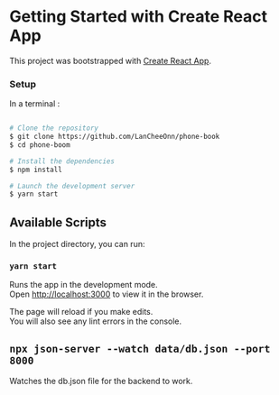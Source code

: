 # Getting Started with Create React App

This project was bootstrapped with [Create React App](https://github.com/facebook/create-react-app).

### Setup

In a terminal :
```bash

# Clone the repository
$ git clone https://github.com/LanCheeOnn/phone-book
$ cd phone-boom

# Install the dependencies
$ npm install

# Launch the development server
$ yarn start
```

## Available Scripts

In the project directory, you can run:

### `yarn start`

Runs the app in the development mode.\
Open [http://localhost:3000](http://localhost:3000) to view it in the browser.

The page will reload if you make edits.\
You will also see any lint errors in the console.

## `npx json-server --watch data/db.json --port 8000`

Watches the db.json file for the backend to work.